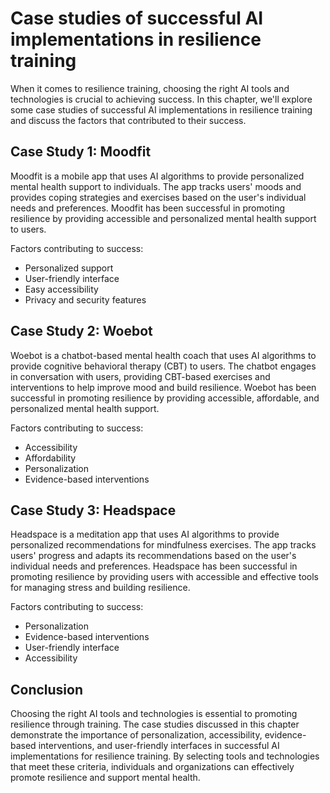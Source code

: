 Case studies of successful AI implementations in resilience training
=====================================================================================================================================================

When it comes to resilience training, choosing the right AI tools and technologies is crucial to achieving success. In this chapter, we'll explore some case studies of successful AI implementations in resilience training and discuss the factors that contributed to their success.

Case Study 1: Moodfit
---------------------

Moodfit is a mobile app that uses AI algorithms to provide personalized mental health support to individuals. The app tracks users' moods and provides coping strategies and exercises based on the user's individual needs and preferences. Moodfit has been successful in promoting resilience by providing accessible and personalized mental health support to users.

Factors contributing to success:

* Personalized support
* User-friendly interface
* Easy accessibility
* Privacy and security features

Case Study 2: Woebot
--------------------

Woebot is a chatbot-based mental health coach that uses AI algorithms to provide cognitive behavioral therapy (CBT) to users. The chatbot engages in conversation with users, providing CBT-based exercises and interventions to help improve mood and build resilience. Woebot has been successful in promoting resilience by providing accessible, affordable, and personalized mental health support.

Factors contributing to success:

* Accessibility
* Affordability
* Personalization
* Evidence-based interventions

Case Study 3: Headspace
-----------------------

Headspace is a meditation app that uses AI algorithms to provide personalized recommendations for mindfulness exercises. The app tracks users' progress and adapts its recommendations based on the user's individual needs and preferences. Headspace has been successful in promoting resilience by providing users with accessible and effective tools for managing stress and building resilience.

Factors contributing to success:

* Personalization
* Evidence-based interventions
* User-friendly interface
* Accessibility

Conclusion
----------

Choosing the right AI tools and technologies is essential to promoting resilience through training. The case studies discussed in this chapter demonstrate the importance of personalization, accessibility, evidence-based interventions, and user-friendly interfaces in successful AI implementations for resilience training. By selecting tools and technologies that meet these criteria, individuals and organizations can effectively promote resilience and support mental health.


